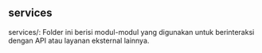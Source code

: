 ## services

services/: Folder ini berisi modul-modul yang digunakan untuk berinteraksi dengan API atau layanan eksternal lainnya.
